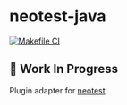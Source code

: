 # neotest-java
[![Makefile CI](https://github.com/rcasia/neotest-java/actions/workflows/makefile.yml/badge.svg)](https://github.com/rcasia/neotest-java/actions/workflows/makefile.yml)

## 🚧 Work In Progress

Plugin adapter for [neotest](https://github.com/nvim-neotest/neotest)
